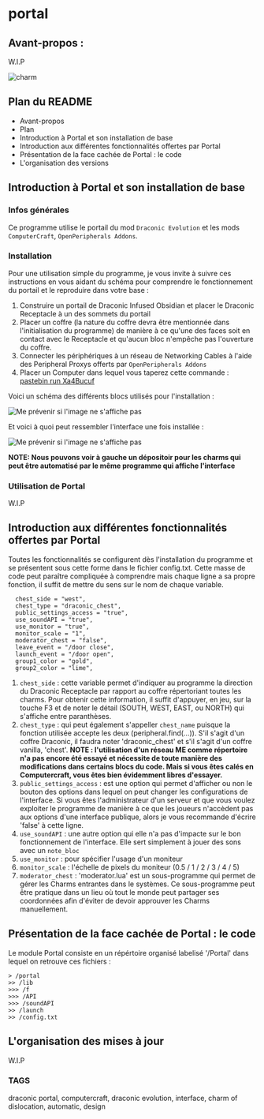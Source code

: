 # portal

## Avant-propos : ##

W.I.P

![charm](https://ftbwiki.org/images/8/89/Item_Charm_of_Dislocation.png)

## Plan du README ##

- Avant-propos
- Plan
- Introduction à Portal et son installation de base
- Introduction aux différentes fonctionnalités offertes par Portal
- Présentation de la face cachée de Portal : le code
- L'organisation des versions


## Introduction à Portal et son installation de base ##

### Infos générales ###

Ce programme utilise le portail du mod `Draconic Evolution` et les mods `ComputerCraft`, `OpenPeripherals Addons`.


### Installation ###

Pour une utilisation simple du programme, je vous invite à suivre ces instructions en vous aidant du schéma pour comprendre le fonctionnement du portail et le reproduire dans votre base :

1. Construire un portail de Draconic Infused Obsidian et placer le Draconic Receptacle à un des sommets du portail
2. Placer un coffre (la nature du coffre devra être mentionnée dans l'initialisation du programme) de manière à ce qu'une des faces soit en contact avec le Receptacle et qu'aucun bloc n'empêche pas l'ouverture du coffre.
3. Connecter les périphériques à un réseau de Networking Cables à l'aide des Peripheral Proxys offerts par `OpenPeripherals Addons`
4. Placer un Computer dans lequel vous taperez cette commande : [pastebin run Xa4Bucuf](https://pastebin.com/Xa4Bucuf)

Voici un schéma des différents blocs utilisés pour l'installation :

![Me prévenir si l'image ne s'affiche pas](https://i.ibb.co/fSKPDyj/2021-04-04-17-06-03.jpg)

Et voici à quoi peut ressembler l'interface une fois installée :

![Me prévenir si l'image ne s'affiche pas](https://i.ibb.co/RHTm46m/2020-06-05-21-24-11.png)

**NOTE: Nous pouvons voir à gauche un dépositoir pour les charms qui peut être automatisé par le même programme qui affiche l'interface**

### Utilisation de Portal ###

W.I.P

## Introduction aux différentes fonctionnalités offertes par Portal ##

Toutes les fonctionnalités se configurent dès l'installation du programme et se présentent sous cette forme dans le fichier config.txt.
Cette masse de code peut paraître compliquée à comprendre mais chaque ligne a sa propre fonction, il suffit de mettre du sens sur le nom de chaque variable.


```
  chest_side = "west",
  chest_type = "draconic_chest",
  public_settings_access = "true",
  use_soundAPI = "true",
  use_monitor = "true",
  monitor_scale = "1",
  moderator_chest = "false",
  leave_event = "/door close",
  launch_event = "/door open",
  group1_color = "gold",
  group2_color = "lime",
```

1. `chest_side` : cette variable permet d'indiquer au programme la direction du Draconic Receptacle par rapport au coffre répertoriant toutes les charms. Pour obtenir cette information, il suffit d'appuyer, en jeu, sur la touche F3 et de noter le détail (SOUTH, WEST, EAST, ou NORTH) qui s'affiche entre paranthèses.
2. `chest_type` : qui peut également s'appeller `chest_name` puisque la fonction utilisée accepte les deux (peripheral.find(...)). S'il s'agit d'un coffre Draconic, il faudra noter 'draconic_chest' et s'il s'agit d'un coffre vanilla, 'chest'. **NOTE : l'utilisation d'un réseau ME comme répertoire n'a pas encore été essayé et nécessite de toute manière des modifications dans certains blocs du code. Mais si vous êtes calés en Computercraft, vous êtes bien évidemment libres d'essayer.**
3. `public_settings_access` : est une option qui permet d'afficher ou non le bouton des options dans lequel on peut changer les configurations de l'interface. Si vous êtes l'administrateur d'un serveur et que vous voulez exploiter le programme de manière à ce que les joueurs n'accèdent pas aux options d'une interface publique, alors je vous recommande d'écrire 'false' à cette ligne.
4. `use_soundAPI` : une autre option qui elle n'a pas d'impacte sur le bon fonctionnement de l'interface. Elle sert simplement à jouer des sons avec un `note_bloc`
5. `use_monitor` : pour spécifier l'usage d'un moniteur
6. `monitor_scale` : l'échelle de pixels du moniteur (0.5 / 1 / 2 / 3 / 4 / 5)
7. `moderator_chest` : 'moderator.lua' est un sous-programme qui permet de gérer les Charms entrantes dans le systèmes. Ce sous-programme peut être pratique dans un lieu où tout le monde peut partager ses coordonnées afin d'éviter de devoir approuver les Charms manuellement.

## Présentation de la face cachée de Portal : le code ##

Le module Portal consiste en un répértoire organisé labelisé '/Portal' dans lequel on retrouve ces fichiers :

```
> /portal
>> /lib
>>> /f
>>> /API
>>> /soundAPI
>> /launch
>> /config.txt
```


## L'organisation des mises à jour ##

W.I.P

### TAGS ###

draconic portal, computercraft, draconic evolution, interface, charm of dislocation, automatic, design
